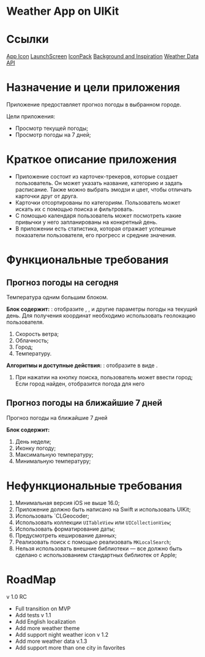 # Weather App on UIKit

# Ссылки
[App Icon](https://www.iosicongallery.com/icons/solarwatch-sunrise-sunset-time-2020-11-23/)
[LaunchScreen](https://developers.sber.ru/gigachat)
[IconPack](https://www.figma.com/file/s04i3cOSXMlJYaGgR4m2oV/Weather-Icons-(Community)?type=design&node-id=705%3A1173&mode=design&t=E6wCjEuRqQWgRf8I-1)
[Background and Inspiration](https://www.figma.com/file/VZP7hUyIyckXfCge2shlW9/Weather-App-%7C-Template-(Community)?type=design&node-id=302%3A1098&mode=design&t=JVmhm016QB4imzpl-1)
[Weather Data API](https://open-meteo.com/en/docs)

# Назначение и цели приложения

Приложение предоставляет прогноз погоды в выбранном городе.

Цели приложения:

- Просмотр текущей погоды;
- Просмотр погоды на 7 дней;

# Краткое описание приложения

- Приложение состоит из карточек-трекеров, которые создает пользователь. Он может указать название, категорию и задать расписание. Также можно выбрать эмодзи и цвет, чтобы отличать карточки друг от друга.
- Карточки отсортированы по категориям. Пользователь может искать их с помощью поиска и фильтровать.
- С помощью календаря пользователь может посмотреть какие привычки у него запланированы на конкретный день.
- В приложении есть статистика, которая отражает успешные показатели пользователя, его прогресс и средние значения.

# Функциональные требования

## Прогноз погоды на сегодня

Температура одним большим блоком.

**Блок содержит:** : отобразите , ,  и другие параметры погоды на текущий день. Для получения координат необходимо использовать геолокацию пользователя.

1. Скорость ветра;
2. Облачность;
3. Город;
4. Температуру.

**Алгоритмы и доступные действия:**
: отобразите в виде  .
1. При нажатии на кнопку поиска, пользователь может ввести город;
Если город найден, отобразится погода для него 

## Прогноз погоды на ближайшие 7 дней

Прогноз погоды на ближайшие 7 дней

**Блок содержит:**

1. День недели;
2. Иконку погоду;
3. Максимальную температуру;
4. Минимальную температуру;

# Нефункциональные требования

1. Минимальная версия iOS не выше 16.0;
2. Приложение должно быть написано на Swift и использовать UIKit;
3. Использовать `CLGeocoder;
4. Использовать коллекции `UITableView` или `UICollectionView`;
5. Использовать форматирование даты;
6. Предусмотреть кеширование данных;
7. Реализовать поиск с помощью реализовать `MKLocalSearch`;
8. Нельзя использовать внешние библиотеки — все должно быть сделано с использованием стандартных библиотек от Apple;

# RoadMap

v 1.0 RC
* Full transition on MVP
* Add tests
v 1.1
* Add English localization 
* Add more weather theme
* Add support night weather icon
v 1.2
* Add more weather data
v.1.3
* Add support more than one city in favorites 
